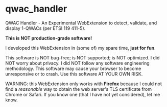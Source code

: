 # qwac_handler
QWAC Handler - An Experimental WebExtension to detect, validate, and display 1-QWACs (per ETSI 119 411-5).

**This is NOT production-grade software!**

I developed this WebExtension in (some of) my spare time, __just for fun__.

This software is NOT bug-free; is NOT supported; is NOT optimized. I did NOT worry about privacy. I did NOT follow any software engineering methodology. This software may cause your browser to become unresponsive or to crash.
Use this software AT YOUR OWN RISK.

WARNING: this WebExtension only works with **Firefox** because I could not find a _reasonable_ way to obtain the web server's TLS certificate from Chrome or Safari. If you know one (that I have not yet considered), let me know.

